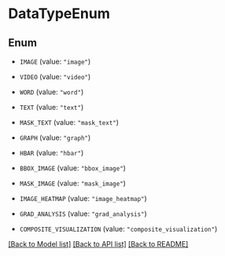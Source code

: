# DataTypeEnum

## Enum


* `IMAGE` (value: `"image"`)

* `VIDEO` (value: `"video"`)

* `WORD` (value: `"word"`)

* `TEXT` (value: `"text"`)

* `MASK_TEXT` (value: `"mask_text"`)

* `GRAPH` (value: `"graph"`)

* `HBAR` (value: `"hbar"`)

* `BBOX_IMAGE` (value: `"bbox_image"`)

* `MASK_IMAGE` (value: `"mask_image"`)

* `IMAGE_HEATMAP` (value: `"image_heatmap"`)

* `GRAD_ANALYSIS` (value: `"grad_analysis"`)

* `COMPOSITE_VISUALIZATION` (value: `"composite_visualization"`)


[[Back to Model list]](../README.md#documentation-for-models) [[Back to API list]](../README.md#documentation-for-api-endpoints) [[Back to README]](../README.md)


